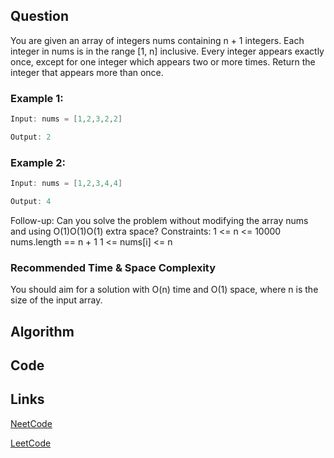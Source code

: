 ## Question
You are given an array of integers nums containing n + 1 integers. Each integer in nums is in the range [1, n] inclusive.
Every integer appears exactly once, except for one integer which appears two or more times. Return the integer that appears more than once.
### Example 1:


```java
Input: nums = [1,2,3,2,2]

Output: 2

```
### Example 2:


```java
Input: nums = [1,2,3,4,4]

Output: 4

```
Follow-up: Can you solve the problem without modifying the array nums and using O(1)O(1)O(1) extra space?
Constraints:
1 <= n <= 10000
nums.length == n + 1
1 <= nums[i] <= n


### Recommended Time & Space Complexity

You should aim for a solution with O(n) time and O(1) space, where n is the size of the input array.






## Algorithm

## Code

## Links

[NeetCode](https://neetcode.io/problems/find-duplicate-integer)

[LeetCode](https://leetcode.com/problems/find-duplicate-integer)
